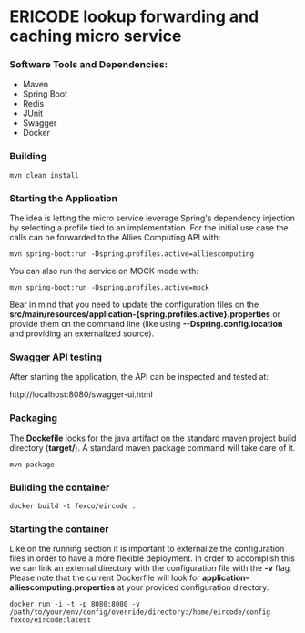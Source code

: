 # ERICODE lookup forwarding and caching micro service

### Software Tools and Dependencies:

- Maven
- Spring Boot
- Redis
- JUnit
- Swagger
- Docker

### Building

```
mvn clean install
```

### Starting the Application

The idea is letting the micro service leverage Spring's dependency injection by selecting a profile tied to an implementation. For the initial use case the calls can be forwarded to the Allies Computing API with: 

```
mvn spring-boot:run -Dspring.profiles.active=alliescomputing
```

You can also run the service on MOCK mode with:

```
mvn spring-boot:run -Dspring.profiles.active=mock
```

Bear in mind that you need to update the configuration files on the **src/main/resources/application-{spring.profiles.active}.properties** or provide them on the command line (like using **--Dspring.config.location** and providing an externalized source).

### Swagger API testing

After starting the application, the API can be inspected and tested at:

http://localhost:8080/swagger-ui.html

### Packaging

The **Dockefile** looks for the java artifact on the standard maven project build directory (**target/**). A standard maven package command will take care of it. 

```
mvn package
```

### Building the container

```
docker build -t fexco/eircode .
```

### Starting the container

Like on the running section it is important to externalize the configuration files in order to have a more flexible deployment. In order to accomplish this we can link an external directory with the configuration file with the **-v** flag. Please note that the current Dockerfile will look for **application-alliescomputing.properties** at your provided configuration directory.

```
docker run -i -t -p 8080:8080 -v /path/to/your/env/config/override/directory:/home/eircode/config fexco/eircode:latest
```
